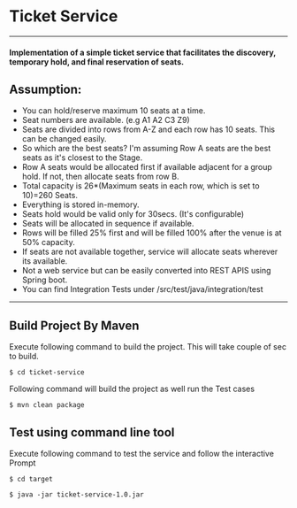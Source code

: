 # Ticket Service
---
#### Implementation of a simple ticket service that facilitates the discovery, temporary hold, and final reservation of seats.

## Assumption:
 * You can hold/reserve maximum 10 seats at a time.
 * Seat numbers are available. (e.g A1 A2 C3 Z9)
 * Seats are divided into rows from A-Z and each row has 10 seats. This can be changed easily.
 * So which are the best seats? I'm assuming Row A seats are the best seats as it's closest to the Stage.
 * Row A seats would be allocated first if available adjacent for a group hold. If not, then allocate seats from row B.
 * Total capacity is 26*(Maximum seats in each row, which is set to 10)=260 Seats.
 * Everything is stored in-memory.
 * Seats hold would be valid only for 30secs. (It's configurable)
 * Seats will be allocated in sequence if available. 
 * Rows will be filled 25% first and will be filled 100% after the venue is at 50% capacity.
 * If seats are not available together, service will allocate seats wherever its available.
 * Not a web service but can be easily converted into REST APIS using Spring boot.
 * You can find Integration Tests under /src/test/java/integration/test

--- 
## Build Project By Maven

Execute following command to build the project. This will take couple of sec to build.

```
$ cd ticket-service
```

Following command will build the project as well run the Test cases

```
$ mvn clean package
```

## Test using command line tool
Execute following command to test the service and follow the interactive Prompt 
```
$ cd target
```

```
$ java -jar ticket-service-1.0.jar
```

